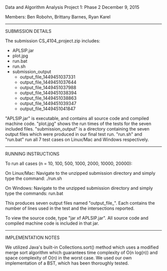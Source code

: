 Data and Algorithm Analysis
Project 1: Phase 2
December 9, 2015

Members: Ben Robohn, Brittany Barnes, Ryan Karel

-------------------------------------------------------------------------------
SUBMISSION DETAILS

The submission CS_4104_project.zip includes:
- APLSIP.jar
- plot.jpg
- run.bat
- run.sh
- submission_output
	- output_file_1449451037331
	- output_file_1449451037644
	- output_file_1449451037988
	- output_file_1449451038394
	- output_file_1449451038863
	- output_file_1449451039347
	- output_file_1449451041847

"APLSIP.jar" is executable, and contains all source code and compiled machine code.
"plot.jpg" shows the run times of the tests for the seven included files.
"submission_output" is a directory containing the seven output files which were produced in our final test run.
"run.sh" and "run.bat" run all 7 test cases on Linux/Mac and Windows respectively.

-------------------------------------------------------------------------------
RUNNING INSTRUCTIONS

To run all cases (n = 10, 100, 500, 1000, 2000, 10000, 20000):

On Linux/Mac:
Navigate to the unzipped submission directory and simply type the command:
./run.sh

On Windows:
Navigate to the unzipped submission directory and simply type the commands:
run.bat

This produces seven output files named "output_file_<start time in ms>". Each contains the number of lines used in the test and the intersections reported.

To view the source code, type "jar xf APLSIP.jar". All source code and compiled machine code is included in that jar.

-------------------------------------------------------------------------------
IMPLEMENTATION NOTES

We utilized Java's built-in Collections.sort() method which uses a modified merge sort algorithm which guarantees time complexity of O(n log(n)) and space complexity of O(n) in the worst case.
We used our own implementation of a BST, which has been thoroughly tested.
